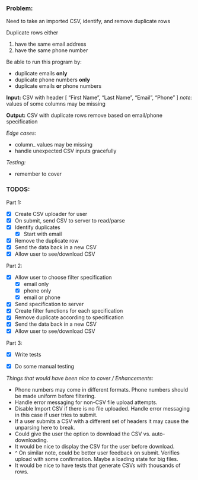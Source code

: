 ### Problem: 

Need to take an imported CSV, identify, and remove duplicate rows

Duplicate rows either
1. have the same email address
2. have the same phone number

Be able to run this program by: 
- duplicate emails **only**
- duplicate phone numbers **only**
- duplicate emails **or** phone numbers

**Input:** CSV with header [ “First Name”, “Last Name”, “Email”, “Phone” ]
_note:_ values of some columns may be missing

**Output:** CSV with duplicate rows remove based on email/phone specification

_Edge cases:_
- column_ values may be missing
- handle unexpected CSV inputs gracefully

_Testing:_
- remember to cover 

### TODOS: 

Part 1: 
- [x] Create CSV uploader for user
- [x] On submit, send CSV to server to read/parse
- [x] Identify duplicates
   - [x] Start with email 
- [x] Remove the duplicate row
- [x] Send the data back in a new CSV 
- [x] Allow user to see/download CSV 

Part 2:
- [x] Allow user to choose filter specification  
   - [x] email only
   - [x] phone only
   - [x] email or phone 
- [x] Send specification to server
- [x] Create filter functions for each specification
- [x] Remove duplicate according to specification
- [x] Send the data back in a new CSV
- [x] Allow user to see/download CSV 

Part 3: 
- [x] Write tests
- [x] Do some manual testing


_Things that would have been nice to cover / Enhancements:_
- Phone numbers may come in different formats. Phone numbers should be made uniform before filtering.
- Handle error messaging for non-CSV file upload attempts.
- Disable Import CSV if there is no file uploaded. Handle error messaging in this case if user tries to submit.
- If a user submits a CSV with a different set of headers it may cause the unparsing here to break.
- Could give the user the option to download the CSV vs. auto-downloading.
- It would be nice to display the CSV for the user before download. 
- ^ On similar note, could be better user feedback on submit. Verifies upload with some confirmation. Maybe a loading state for big files.
- It would be nice to have tests that generate CSVs with thousands of rows. 